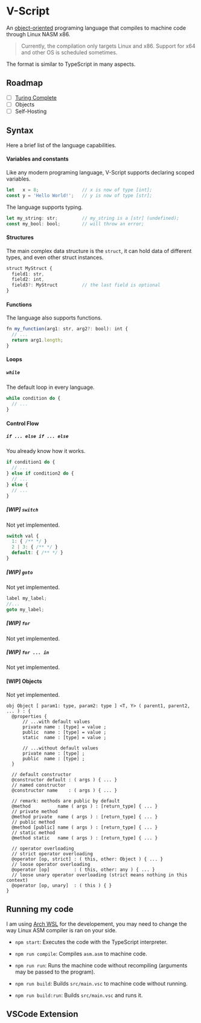 V-Script
======

An [object-oriented](https://en.wikipedia.org/wiki/Object-based_language) programing language that compiles to machine code through Linux NASM x86.
> Currently, the compilation only targets Linux and x86.
> Support for x64 and other OS is scheduled sometimes.

The format is similar to TypeScript in many aspects.

## Roadmap
- [ ] [Turing Complete](https://en.wikipedia.org/wiki/Turing_completeness)
- [ ] Objects
- [ ] Self-Hosting

## Syntax
Here a brief list of the language capabilities.
#### Variables and constants
Like any modern programing language, V-Script supports declaring scoped variables. 
```ts
let   x = 8;                // x is now of type [int];
const y = 'Hello World!';   // y is now of type [str];
```
The language supports typing.
```ts
let my_string: str;         // my_string is a [str] (undefined);
const my_bool: bool;        // will throw an error;
```

#### Structures
The main complex data structure is the `struct`, it can hold data of different types, and even other struct instances.
```ts
struct MyStruct {
  field1: str,           
  field2: int,
  field3?: MyStruct         // the last field is optional
}
```

#### Functions
The language also supports functions.
```ts
fn my_function(arg1: str, arg2?: bool): int {
  // ...
  return arg1.length;
}
```

#### Loops
##### `while`
The default loop in every language.
```ts
while condition do {
  // ...
}
```

#### Control Flow
##### `if ... else if ... else`
You already know how it works.
```ts
if condition1 do {
  // ...
} else if condition2 do {
  // ...
} else {
  // ...
}

```

##### [WIP] `switch`
Not yet implemented.
```ts
switch val {
  1: { /** */ }
  2 | 3: { /** */ }
  default: { /** */ }
}
```

##### [WIP] `goto`
Not yet implemented.
```ts
label my_label;
//...
goto my_label;
```

##### [WIP] `for`
Not yet implemented.

##### [WIP] `for ... in`
Not yet implemented.

#### [WIP] Objects
Not yet implemented.
```
obj Object [ param1: type, param2: type ] <T, Y> ( parent1, parent2, ... ) : {
  @properties {
      // ...with default values
      private name : [type] = value ;
      public  name : [type] = value ; 
      static  name : [type] = value ;

      // ...without default values
      private name : [type] ;
      public  name : [type] ;
  }
  
  // default constructor
  @constructor default : ( args ) { ... }
  // named constructor
  @constructor name    : ( args ) { ... }

  // remark: methods are public by default
  @method          name ( args ) : [return_type] { ... }
  // private method
  @method private  name ( args ) : [return_type] { ... }
  // public method
  @method [public] name ( args ) : [return_type] { ... }
  // static method
  @method static   name ( args ) : [return_type] { ... }

  // operator overloading
  // strict operator overloading
  @operator [op, strict] : ( this, other: Object ) { ... }
  // loose operator overloading
  @operator [op]         : ( this, other: any ) { ... }
  // loose unary operator overloading (strict means nothing in this context)
  @operator [op, unary]  : ( this ) { }
}
```



## Running my code
I am using [Arch WSL](https://github.com/yuk7/ArchWSL) for the developement, you may need to change the way Linux ASM compiler is ran on your side.

- `npm start`: Executes the code with the TypeScript interpreter.

- `npm run compile`: Compiles `asm.asm` to machine code.

- `npm run run`: Runs the machine code without recompiling (arguments may be passed to the program).

- `npm run build`: Builds `src/main.vsc` to machine code without running.

- `npm run build:run`: Builds `src/main.vsc` and runs it.



## VSCode Extension
